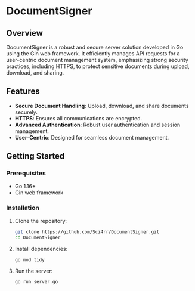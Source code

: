 # DocumentSigner

## Overview

DocumentSigner is a robust and secure server solution developed in Go using the Gin web framework. It efficiently manages API requests for a user-centric document management system, emphasizing strong security practices, including HTTPS, to protect sensitive documents during upload, download, and sharing.

## Features

- **Secure Document Handling**: Upload, download, and share documents securely.
- **HTTPS**: Ensures all communications are encrypted.
- **Advanced Authentication**: Robust user authentication and session management.
- **User-Centric**: Designed for seamless document management.

## Getting Started

### Prerequisites

- Go 1.16+
- Gin web framework

### Installation

1. Clone the repository:

   ```sh
   git clone https://github.com/Sci4rr/DocumentSigner.git
   cd DocumentSigner
   ```

2. Install dependencies:

   ```sh
   go mod tidy
   ```

3. Run the server:

   ```sh
   go run server.go
   ```
